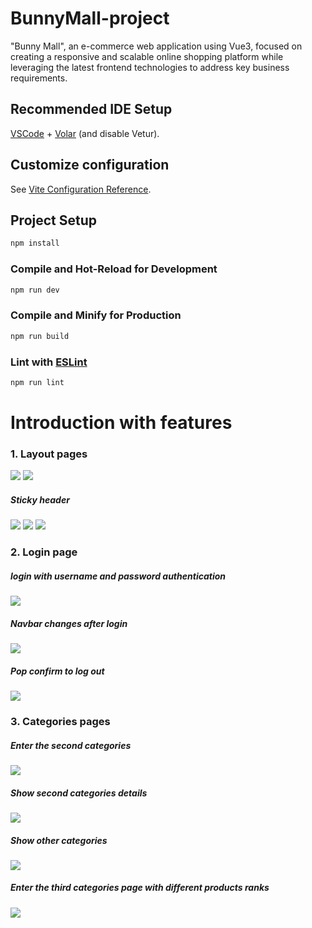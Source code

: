 # BunnyMall-project

"Bunny Mall", an e-commerce web application using Vue3, focused on creating a responsive and scalable online shopping platform while leveraging the latest frontend technologies to address key business requirements.

## Recommended IDE Setup

[VSCode](https://code.visualstudio.com/) + [Volar](https://marketplace.visualstudio.com/items?itemName=Vue.volar) (and disable Vetur).

## Customize configuration

See [Vite Configuration Reference](https://vite.dev/config/).

## Project Setup

```sh
npm install
```

### Compile and Hot-Reload for Development

```sh
npm run dev
```

### Compile and Minify for Production

```sh
npm run build
```

### Lint with [ESLint](https://eslint.org/)

```sh
npm run lint
```

# Introduction with features

### 1. Layout pages
![](./assets/layout.png)
![](./assets/new.png)
##### Sticky header
![](./assets/stickyHeader.png)
![](./assets/home.png)
![](./assets/footer.png)


### 2. Login page
##### login with username and password authentication
![](./assets/login.png)

##### Navbar changes after login
![](./assets/navbar.png)

##### Pop confirm to log out
![](./assets/logout.png)

### 3. Categories pages
##### Enter the second categories
![](./assets/secondCategory.png)
##### Show second categories details
![](./assets/thirdCategory.png)
##### Show other categories
![](./assets/otherCategories.png)
##### Enter the third categories page with different products ranks
![](./assets/ranks.png)

